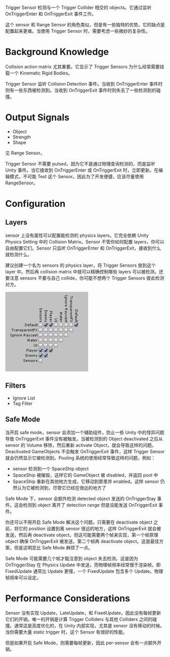 Trigger Sensor 检测与一个 Trigger Collider 相交的 objects。它通过监听 OnTriggerEnter 和 OnTriggerExit 事件工作。

这个 sensor 和 Range Sensor 的角色类似，但是有一些独特的优势。它的缺点是配置起来更难。当使用 Trigger Sensor 时，需要考虑一些微妙的复杂性。

# Background Knowledge

Collision action matrix 尤其重要。它显示了 Trigger Sensors 为什么经常需要挂载一个 Kinematic Rigid Bodies。

Trigger Sensor 监听 Collision Detection 事件。当收到 OnTriggerEnter 事件时则有一些东西被检测到。当收到 OnTriggerExit 事件时则失去了一些检测到的碰撞。

# Output Signals

- Object
- Strength
- Shape

见 Range Sensor。

Trigger Sensor 不需要 pulsed，因为它不是通过物理查询检测的，而是监听 Unity 事件。当它接收到 OnTriggerEnter 或 OnTriggerExit 时，立即更新。在编辑模式，不可能 Test 这个 Sensor。因此为了开发便捷，应该尽量使用 RangeSensor。

# Configuration

## Layers

sensor 上没有属性可以配置能检测的 physics layers，它完全依赖 Unity Physics Setting 中的 Collision Matrix。Sensor 不管你如何配置 layers，你可以自由配置它们。Sensor 只监听 OnTriggerEnter 和 OnTriggerExit，接收到什么就检测什么。

建议创建一个名为 sensors 的 physics layer，将 Trigger Sensors 放到这个 layer 中。然后再 collision matrix 中就可以精确控制哪些 layers 可以被检测。还要注意 sensors 不要与自己 collide，你可能不想两个 Trigger Sensors 彼此检测对方。

![CollisionMatrix](CollisionMatrix.png)

## Filters

- Ignore List
- Tag Filter

## Safe Mode

当开启 safe mode，sensor 会添加一个辅助组件，防止一些 Unity 中的怪异问题导致 OnTriggerExit 事件没有被触发。当被检测到的 Object deactivated 之后从 sensor 的 Volume 移除，然后重新 activate Object，就会导致这样的问题。Deactivated GameObjects 不会触发 OnTriggerExit 事件，这样 Trigger Sensor 就会仍然显示它被检测到。Pooling 系统的使用经常导致这样的问题，例如：

- sensor 检测到一个 SpaceShip object
- SpaceShip 被摧毁，这样它的 GameObject 被 disabled，并返回 pool 中
- SpaceShip 重新在其他地方生成，它移动到那里并 enabled。这样 sensor 仍然认为它被检测到，尽管它已经在很远的地方了

Safe Mode 下，sensor 会额外检测 detected object 发送的 OnTriggerStay 事件。这会检测到 object 离开了 detection range 但是没能发送 OnTriggerExit 事件。

你还可以不用开启 Safe Mode 解决这个问题。只需要在 deactivate object 之前，将它的 position 设置到离 sensor 很远的地方，这样 OnTriggerExit 就会被发送，然后再 deactivate object。但这可能需要两个帧来实现，第一个帧原理 object 确保 OnTriggerExit 被发送，第二个帧再 deactivate object。这是最佳方案，但是这明显比 Safe Mode 麻烦了一点。

Safe Mode 可能需要几个帧才能注意到 object 失去检测。这是因为 OnTriggerStay 在 Physics Update 中发送，而物理帧频率经常慢于渲染帧，即 FixedUpdate 通常比 Update 更慢，一个 FixedUpdate 包含多个 Update。物理帧频率可以设定。

# Performance Considerations

Sensor 没有实现 Update，LateUpdate，和 FixedUpdate，因此没有每帧更新它们的开销。唯一的开销是计算 Trigger Colliders 与其他 Colliders 之间的碰撞。通常这是高度优化的，在 Unity 内部实现，尤其是 sensor 没有移动的时候。当你需要大量 static trigger 时，这个 Sensor 有很好的性能。

但是如果开启 Safe Mode，则需要每帧更新，因此 per-sensor 会有一点额外开销。
